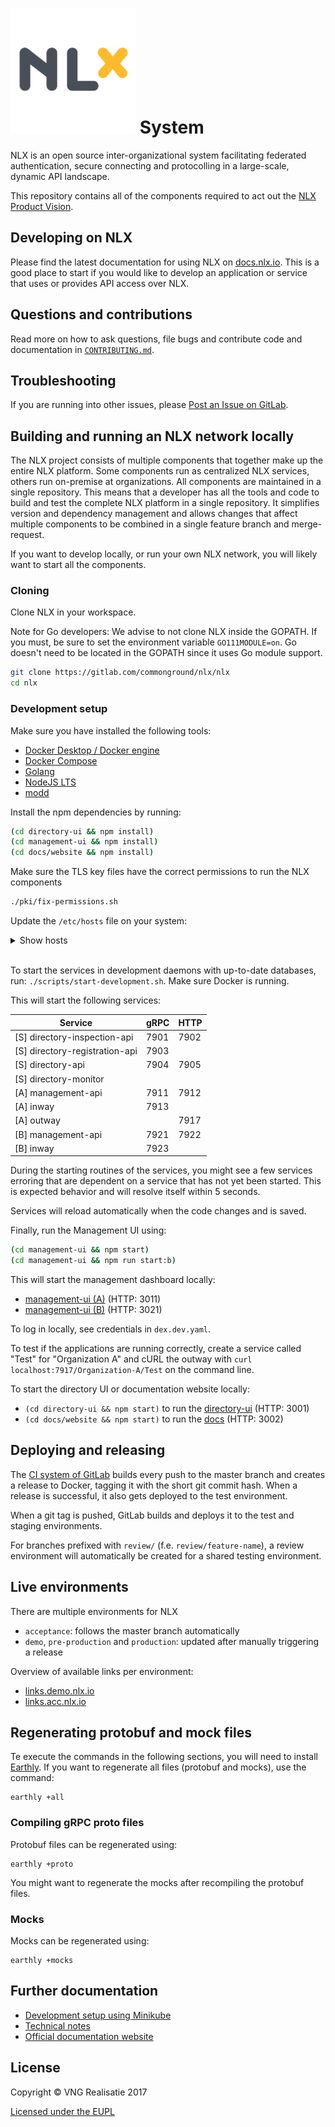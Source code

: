 <h1><img alt="NLX" src="logo.png" width="200"> System</h1>

NLX is an open source inter-organizational system facilitating federated authentication, secure connecting and protocolling in a large-scale, dynamic API landscape.

This repository contains all of the components required to act out the [NLX Product Vision](https://docs.nlx.io/understanding-the-basics/product-vision/).

## Developing on NLX

Please find the latest documentation for using NLX on [docs.nlx.io](https://docs.nlx.io). This is a good place to start if you would like to develop an application or service that uses or provides API access over NLX.

## Questions and contributions

Read more on how to ask questions, file bugs and contribute code and documentation in [`CONTRIBUTING.md`](CONTRIBUTING.md).

## Troubleshooting

If you are running into other issues, please [Post an Issue on GitLab](https://gitlab.com/commonground/nlx/nlx/issues).

## Building and running an NLX network locally

The NLX project consists of multiple components that together make up the entire NLX platform. Some components run as centralized NLX services, others run on-premise at organizations. All components are maintained in a single repository. This means that a developer has all the tools and code to build and test the complete NLX platform in a single repository. It simplifies version and dependency management and allows changes that affect multiple components to be combined in a single feature branch and merge-request.

If you want to develop locally, or run your own NLX network, you will likely want to start all the components.

### Cloning

Clone NLX in your workspace.

Note for Go developers: We advise to not clone NLX inside the GOPATH. If you must, be sure to set the environment variable `GO111MODULE=on`.
Go doesn't need to be located in the GOPATH since it uses Go module support.

```bash
git clone https://gitlab.com/commonground/nlx/nlx
cd nlx
```

### Development setup

Make sure you have installed the following tools:

- [Docker Desktop / Docker engine](https://docs.docker.com/install/)
- [Docker Compose](https://docs.docker.com/compose/install/)
- [Golang](https://golang.org/doc/install)
- [NodeJS LTS](https://nodejs.org/en/download/)
- [modd](https://github.com/cortesi/modd)

Install the npm dependencies by running:

```bash
(cd directory-ui && npm install)
(cd management-ui && npm install)
(cd docs/website && npm install)
```

Make sure the TLS key files have the correct permissions to run the NLX components
```bash
./pki/fix-permissions.sh
```

Update the `/etc/hosts` file on your system:

<details>
  <summary>Show hosts</summary>

```
# NLX
127.0.0.1     dex.shared.nlx.local
127.0.0.1     directory-inspection-api.shared.nlx.local
127.0.0.1     directory-registration-api.shared.nlx.local
127.0.0.1     directory-api.shared.nlx.local

127.0.0.1     management-api.organization-a.nlx.local
127.0.0.1     inway.organization-a.nlx.local
127.0.0.1     management.organization-a.nlx.local

127.0.0.1     management-api.organization-b.nlx.local
127.0.0.1     inway.organization-b.nlx.local
127.0.0.1     management.organization-b.nlx.local

::1           dex.shared.nlx.local
::1           directory-inspection-api.shared.nlx.local
::1           directory-registration-api.shared.nlx.local
::1           directory-api.shared.nlx.local

::1           management-api.organization-a.nlx.local
::1           inway.organization-a.nlx.local
::1           management.organization-a.nlx.local

::1           management-api.organization-b.nlx.local
::1           inway.organization-b.nlx.local
::1           management.organization-b.nlx.local
```
</details>
</br>

To start the services in development daemons with up-to-date databases, run: `./scripts/start-development.sh`. Make sure Docker is running.

This will start the following services:

Service                         | gRPC | HTTP
------------------------------- | ---- | ----
[S] directory-inspection-api    | 7901 | 7902
[S] directory-registration-api  | 7903 |
[S] directory-api               | 7904 | 7905
[S] directory-monitor           |
[A] management-api              | 7911 | 7912
[A] inway                       | 7913
[A] outway                      |      | 7917
[B] management-api              | 7921 | 7922
[B] inway                       | 7923 |

During the starting routines of the services, you might see a few services erroring that are dependent on a service that has not yet been started.
This is expected behavior and will resolve itself within 5 seconds.

Services will reload automatically when the code changes and is saved.

Finally, run the Management UI using:
```bash
(cd management-ui && npm start)
(cd management-ui && npm run start:b)
```

This will start the management dashboard locally:

- [management-ui (A)](http://management.organization-a.nlx.local:3011) (HTTP: 3011)
- [management-ui (B)](http://management.organization-b.nlx.local:3021) (HTTP: 3021)

To log in locally, see credentials in `dex.dev.yaml`.

To test if the applications are running correctly, create a service called "Test" for "Organization A" and cURL the outway with `curl localhost:7917/Organization-A/Test` on the command line.

To start the directory UI or documentation website locally:

- `(cd directory-ui && npm start)` to run the [directory-ui](http://localhost:3001) (HTTP: 3001)
- `(cd docs/website && npm start)` to run the [docs](http://localhost:3002) (HTTP: 3002)

## Deploying and releasing

The [CI system of GitLab](https://gitlab.com/commonground/nlx/nlx/pipelines) builds every push to the master branch and creates a release to Docker, tagging it with the short git commit hash.
When a release is successful, it also gets deployed to the test environment.

When a git tag is pushed, GitLab builds and deploys it to the test and staging environments.

For branches prefixed with `review/` (f.e. `review/feature-name`), a review environment will automatically be created for a shared testing environment.

## Live environments

There are multiple environments for NLX

- `acceptance`: follows the master branch automatically
- `demo`, `pre-production` and `production`: updated after manually triggering a release

Overview of available links per environment:

- [links.demo.nlx.io](https://links.demo.nlx.io)
- [links.acc.nlx.io](https://links.acc.nlx.io)

## Regenerating protobuf and mock files

Te execute the commands in the following sections, you will need to install [Earthly](https://earthly.dev/get-earthly).
If you want to regenerate all files (protobuf and mocks), use the command:

```shell
earthly +all
```

### Compiling gRPC proto files

Protobuf files can be regenerated using:

```shell
earthly +proto
```

You might want to regenerate the mocks after recompiling the protobuf files.

### Mocks

Mocks can be regenerated using:

```shell
earthly +mocks
```

## Further documentation

* [Development setup using Minikube](technical-docs/development-setup-using-minikube.md)
* [Technical notes](technical-docs/notes.md)
* [Official documentation website](https://docs.nlx.io)

## License

Copyright © VNG Realisatie 2017

[Licensed under the EUPL](LICENCE.md)
